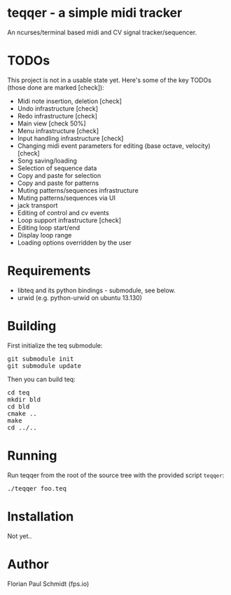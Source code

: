 # teqqer - a simple midi tracker

An ncurses/terminal based midi and CV signal tracker/sequencer.

# TODOs

This project is not in a usable state yet. Here's some of the key 
TODOs (those done are marked [check]):

* Midi note insertion, deletion [check]
* Undo infrastructure [check]
* Redo infrastructure [check]
* Main view [check 50%]
* Menu infrastructure [check]
* Input handling infrastructure [check]
* Changing midi event parameters for editing (base octave, velocity) [check]
* Song saving/loading
* Selection of sequence data
* Copy and paste for selection
* Copy and paste for patterns
* Muting patterns/sequences infrastructure
* Muting patterns/sequences via UI
* jack transport 
* Editing of control and cv events
* Loop support infrastructure [check]
* Editing loop start/end
* Display loop range
* Loading options overridden by the user

# Requirements

* libteq and its python bindings - submodule, see below.
* urwid (e.g. python-urwid on ubuntu 13.130)

# Building

First initialize the teq submodule:

<pre>
git submodule init
git submodule update
</pre>

Then you can build teq:

<pre>
cd teq
mkdir bld
cd bld
cmake ..
make
cd ../..
</pre>

# Running

Run teqqer from the root of the source tree with the 
provided script <code>teqqer</code>:

<pre>
./teqqer foo.teq
</pre>

# Installation

Not yet..

# Author

Florian Paul Schmidt (fps.io)


